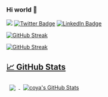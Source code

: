 ### Hi world 👋

![](https://komarev.com/ghpvc/?username=coyas&color=brightgreen)
[![Twitter Badge](https://img.shields.io/badge/Twitter-Profile-informational?style=flat&logo=twitter&logoColor=white&color=1CA2F1)](https://twitter.com/A_coyas)
[![LinkedIn Badge](https://img.shields.io/badge/LinkedIn-Profile-informational?style=flat&logo=linkedin&logoColor=white&color=0D76A8)](https://www.linkedin.com/in/ailtonmduarte/)

[![GitHub Streak](https://streak-stats.demolab.com?user=coyas&theme=dark&hide_border=true&date_format=j%20M%5B%20Y%5D)](https://git.io/streak-stats)

<a href="https://github.com/coyas"><img src="https://github-readme-streak-stats-eight.vercel.app/?user=coyas&theme=dark&hide_border=true&date_format=j%20M%5B%20Y%5D" alt="GitHub Streak" />


## &#x1f4c8; GitHub Stats

<a href="https://github.com/coyas">
  <img align="center" style="margin:0.5rem" src="https://github-readme-stats.vercel.app/api/top-langs/?username=coyas&hide=html,css&title_color=ffffff&text_color=c9cacc&icon_color=4AB197&bg_color=1A2B34" />
</a>

<a href="https://github.com/coyas">
  <img align="center" style="margin:0.5rem" src="https://github-readme-stats.vercel.app/api?username=coyas&show_icons=true&line_height=27&count_private=true&title_color=ffffff&text_color=c9cacc&icon_color=4AB097&bg_color=1A2B34" alt="coya's GitHub Stats" />
</a>

